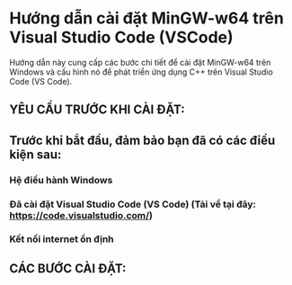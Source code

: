 # Hướng dẫn cài đặt MinGW-w64 trên Visual Studio Code (VSCode)

Hướng dẫn này cung cấp các bước chi tiết để cài đặt MinGW-w64 trên Windows và cấu hình nó để phát triển ứng dụng C++ trên Visual Studio Code (VS Code).

## YÊU CẦU TRƯỚC KHI CÀI ĐẶT:
## Trước khi bắt đầu, đảm bảo bạn đã có các điều kiện sau:

### Hệ điều hành Windows
### Đã cài đặt Visual Studio Code (VS Code) (Tải về tại đây: https://code.visualstudio.com/)
### Kết nối internet ổn định

## CÁC BƯỚC CÀI ĐẶT:
